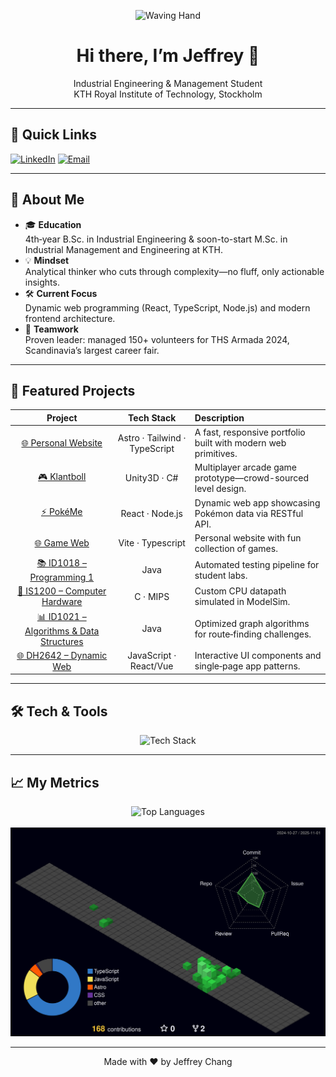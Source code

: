 <p align="center">
  <img src="https://media.giphy.com/media/3oKIPnAiaMCws8nOsE/giphy.gif" width="150" alt="Waving Hand">
</p>

<h1 align="center">Hi there, I’m Jeffrey 👋</h1>
<p align="center">
  Industrial Engineering &amp; Management Student<br>
  KTH Royal Institute of Technology, Stockholm
</p>

---

## 🚀 Quick Links

[![LinkedIn](https://img.shields.io/badge/LinkedIn-%230077B5.svg?style=for-the-badge&logo=linkedin&logoColor=white)](https://www.linkedin.com/in/jeffrey-chang-914a571b5/) 
[![Email](https://img.shields.io/badge/Email-%23007ACC.svg?style=for-the-badge&logo=gmail&logoColor=white)](mailto:zw.jchang@gmail.com)

---

## 🎯 About Me

- 🎓 **Education**  
  4th‑year B.Sc. in Industrial Engineering &amp; soon-to-start M.Sc. in Industrial Management and Engineering at KTH.  
- 💡 **Mindset**  
  Analytical thinker who cuts through complexity—no fluff, only actionable insights.  
- 🛠️ **Current Focus**  
  Dynamic web programming (React, TypeScript, Node.js) and modern frontend architecture.  
- 🤝 **Teamwork**  
  Proven leader: managed 150+ volunteers for THS Armada 2024, Scandinavia’s largest career fair.  

---

## 💼 Featured Projects

| Project | Tech Stack | Description |
| :-----: | :--------: | :---------- |
| [🌐 Personal Website](https://github.com/zwjc/myweb) | Astro · Tailwind · TypeScript | A fast, responsive portfolio built with modern web primitives. |
| [🎮 Klantboll](https://github.com/filhed97/Klantboll) | Unity3D · C#       | Multiplayer arcade game prototype—crowd-sourced level design. |
| [⚡ PokéMe](https://github.com/YileiCheng/PokeMe)       | React · Node.js    | Dynamic web app showcasing Pokémon data via RESTful API. |
| [🌐 Game Web](https://github.com/zwjc/wordle)       | Vite · Typescript    | Personal website with fun collection of games. |
| [📚 ID1018 – Programming 1](https://github.com/zwjc/ID1018-Labb) | Java | Automated testing pipeline for student labs. |
| [🔌 IS1200 – Computer Hardware](https://github.com/zwjc/IS1200-Projekt) | C · MIPS | Custom CPU datapath simulated in ModelSim. |
| [📊 ID1021 – Algorithms & Data Structures](https://github.com/zwjc/id1021) | Java| Optimized graph algorithms for route‑finding challenges. |
| [🌐 DH2642 – Dynamic Web](https://github.com/zwjc/dh2642-labs) | JavaScript · React/Vue | Interactive UI components and single‑page app patterns. |

---

## 🛠️ Tech & Tools

<p align="center">
  <img src="https://skillicons.dev/icons?i=java,git,html,css,ts,js,react,vite,nodejs,python,astro,vue,postgresql,nestjs,tailwind,npm,pnpm,supabase,c,cs,cpp,python,unity,vscode,latex" alt="Tech Stack">
</p>

---

## 📈 My Metrics

<p align="center">
  <img src="https://github-readme-stats.vercel.app/api/top-langs/?username=zwjc&layout=compact&langs_count=8&theme=onedark" alt="Top Languages">
  <br><br>
  <img src="https://raw.githubusercontent.com/zwjc/zwjc/main/profile-3d-contrib/profile-night-green.svg" alt="GitHub Contrib">
</p>

---

<p align="center">
  Made with ❤️ by Jeffrey Chang
</p>
